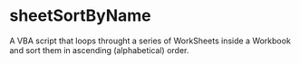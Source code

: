 # sheetSortByName

A VBA script that loops throught a series of WorkSheets inside a Workbook and sort them in ascending (alphabetical) order.
